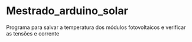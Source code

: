 # Mestrado_arduino_solar
Programa para salvar a temperatura dos módulos fotovoltaicos e verificar as tensões e corrente
